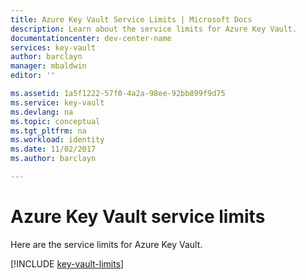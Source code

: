 ```yaml
---
title: Azure Key Vault Service Limits | Microsoft Docs
description: Learn about the service limits for Azure Key Vault.
documentationcenter: dev-center-name
services: key-vault
author: barclayn
manager: mbaldwin
editor: ''

ms.assetid: 1a5f1222-57f0-4a2a-98ee-92bb899f9d75
ms.service: key-vault
ms.devlang: na
ms.topic: conceptual
ms.tgt_pltfrm: na
ms.workload: identity
ms.date: 11/02/2017
ms.author: barclayn

---
```

# Azure Key Vault service limits
Here are the service limits for Azure Key Vault.

[!INCLUDE [key-vault-limits](../../includes/key-vault-limits.md)]

